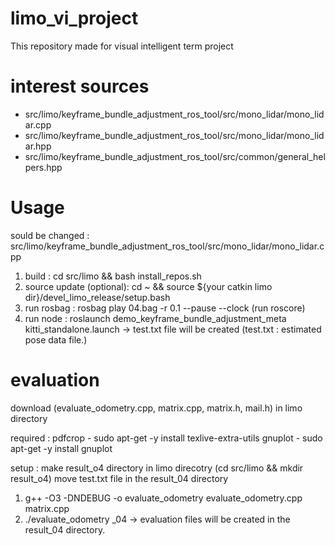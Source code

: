 # limo_vi_project
This repository made for visual intelligent term project


# interest sources
 - src/limo/keyframe_bundle_adjustment_ros_tool/src/mono_lidar/mono_lidar.cpp
 - src/limo/keyframe_bundle_adjustment_ros_tool/src/mono_lidar/mono_lidar.hpp
 - src/limo/keyframe_bundle_adjustment_ros_tool/src/common/general_helpers.hpp
 
# Usage
  sould be changed : 
         src/limo/keyframe_bundle_adjustment_ros_tool/src/mono_lidar/mono_lidar.cpp     
         
  1. build : cd src/limo && bash install_repos.sh
  2. source update (optional): cd ~ && source ${your catkin limo dir}/devel_limo_release/setup.bash
  3. run rosbag : rosbag play 04.bag -r 0.1 --pause --clock (run roscore)
  4. run node : roslaunch demo_keyframe_bundle_adjustment_meta kitti_standalone.launch
    -> test.txt file will be created (test.txt : estimated pose data file.)
    
# evaluation
  download (evaluate_odometry.cpp, matrix.cpp, matrix.h, mail.h) in limo directory
  
  required : pdfcrop  - sudo apt-get -y install texlive-extra-utils
             gnuplot  - sudo apt-get -y install gnuplot
             
  setup : make result_o4 directory in limo direcotry (cd src/limo && mkdir result_o4)
          move test.txt file in the result_04 directory
   
  1. g++ -O3 -DNDEBUG -o evaluate_odometry evaluate_odometry.cpp matrix.cpp
  2. ./evaluate_odometry _04
     -> evaluation files will be created in the result_04 directory.

